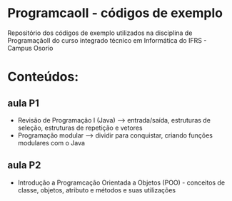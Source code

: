 # ProgramcaoII - códigos de exemplo
Repositório dos códigos de exemplo utilizados na disciplina de ProgramaçãoII do curso integrado técnico em Informática do IFRS - Campus Osorio
# Conteúdos:
## aula P1
* Revisão de Programação I (Java) --> entrada/saída, estruturas de seleção, estruturas de repetição e vetores 
* Programação modular --> dividir para conquistar, criando funções modulares com o Java 
## aula P2
* Introdução a Programcação Orientada a Objetos (POO) - conceitos de classe, objetos, atributo e métodos e suas utilizações

